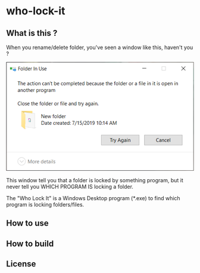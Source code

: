# who-lock-it

## What is this ?

When you rename/delete folder, you've seen a window like this, haven't you ?

![folder in use](https://github.com/kusa-mochi/images-for-documents/raw/master/FolderInUse.PNG "folder in use")

This window tell you that a folder is locked by something program, but it never tell you WHICH PROGRAM IS locking a folder.

The "Who Lock It" is a Windows Desktop program (*.exe) to find which program is locking folders/files.

## How to use

## How to build

## License
